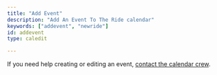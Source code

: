 ```yaml
---
title: "Add Event"
description: "Add An Event To The Ride calendar"
keywords: ["addevent", "newride"]
id: addevent
type: caledit

---
```



If you need help creating or editing an event, [contact the calendar crew](mailto:bikecal@shift2bikes.org).

